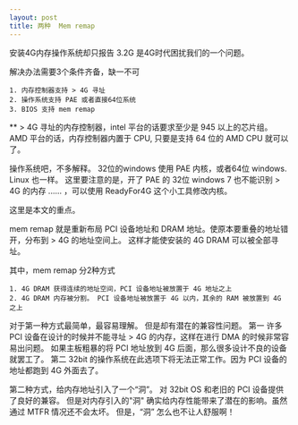 ```yaml
---
layout: post
title: 两种  Mem remap
---
```


安装4G内存操作系统却只报告 3.2G 是4G时代困扰我们的一个问题。

解决办法需要3个条件齐备，缺一不可


    1. 内存控制器支持 > 4G 寻址
    2. 操作系统支持 PAE 或者直接64位系统
    3. BIOS 支持 mem remap





** > 4G 寻址的内存控制器，intel 平台的话要求至少是 945 以上的芯片组。
AMD 平台的话，内存控制器内置于 CPU, 只要是支持 64 位的 AMD CPU 就可以了。 



操作系统吧，不多解释。 32位的windows 使用 PAE 内核，或者64位 windows.
Linux 也一样。
这里要注意的是，开了 PAE 的 32位 windows 7 也不能识别 > 4G 的内存 ...... ，可以使用 ReadyFor4G 这个小工具修改内核。


这里是本文的重点。

mem remap 就是重新布局 PCI 设备地址和 DRAM 地址。使原本要重叠的地址错开，分布到 > 4G 的地址空间上。
这样才能使安装的 4G DRAM 可以被全部寻址。

其中，mem remap 分2种方式

    1. 4G DRAM 获得连续的地址空间，PCI 设备地址被放置于 4G 地址之上
    2. 4G DRAM 内存被分割。 PCI 设备地址被放置于 4G 以内，其余的 RAM 被放置到 4G 之上 



对于第一种方式最简单，最容易理解。 但是却有潜在的兼容性问题。
第一 许多 PCI 设备在设计的时候并不能寻址 > 4G 的内存，这样在进行 DMA 的时候非常容易出问题。 如果主板粗暴的将 PCI 地址放到 4G 后面，那么很多设计不良的设备就罢工了。
第二 32bit 的操作系统在此选项下将无法正常工作。因为 PCI 设备的地址都跑到 4G 外面去了。

第二种方式，给内存地址引入了一个“洞”。 对 32bit OS 和老旧的 PCI 设备提供了良好的兼容。
但是对内存引入的"洞" 确实给内存性能带来了潜在的影响。虽然通过 MTFR 情况还不会太坏。
但是，“洞” 怎么也不让人舒服啊！ 
